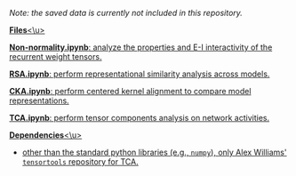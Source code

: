 *Note: the saved data is currently not included in this repository.*

<u>**Files**<\u> 

**Non-normality.ipynb**: analyze the properties and E-I interactivity of the recurrent weight tensors. 

**RSA.ipynb**: perform representational similarity analysis across models. 

**CKA.ipynb**: perform centered kernel alignment to compare model representations. 

**TCA.ipynb**: perform tensor components analysis on network activities. 

<u>**Dependencies**<\u>

- other than the standard python libraries (e.g., `numpy`), only Alex Williams' `tensortools` [repository](https://github.com/ahwillia/tensortools) for TCA. 